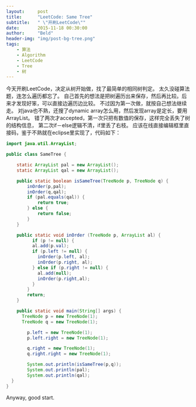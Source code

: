 ```yaml
---
layout:     post
title:      "LeetCode: Same Tree"
subtitle:   " \"开刷LeetCode\""
date:       2015-11-18 00:30:00
author:     "Beld"
header-img: "img/post-bg-tree.png"
tags:
    - 算法
    - Algorithm
    - LeetCode
    - Tree
    - 树
---
```


今天开刷LeetCode，决定从树开始做，找了最简单的相同树判定。
太久没碰算法题，连怎么遍历都忘了。
自己首先的想法是把树遍历出来保存，然后再比较。后来才发现好笨，可以直接边遍历边比较。
不过因为第一次做，就按自己想法继续走。
对java也不熟，还搜了dynamic array怎么用，然后发现array是定长，要用ArrayList。
错了两次才accepted，第一次只把有数值的保存，这样完全丢失了树的结构信息，
第二次if－else逻辑不清，if里丢了右枝。
应该在线直接编辑框里直接码，鉴于不熟就在eclipse里实现了，代码如下：

```java
import java.util.ArrayList;

public class SameTree {

    static ArrayList pal = new ArrayList();
    static ArrayList qal = new ArrayList();

    public static boolean isSameTree(TreeNode p, TreeNode q) {
        inOrder(p,pal);
        inOrder(q,qal);
        if (pal.equals(qal)) {
            return true;
        } else {
            return false;
        }
    }

    public static void inOrder (TreeNode p, ArrayList al) {
          if (p != null) {
          al.add(p.val);
          if (p.left != null) {
            inOrder(p.left, al);
            inOrder(p.right, al);
          } else if (p.right != null) {
            al.add(null);
            inOrder(p.right,al);
          }
        }
        return;
    }

    public static void main(String[] args) {
      TreeNode p = new TreeNode(1);
      TreeNode q = new TreeNode(1);

        p.left = new TreeNode(1);
        p.left.right = new TreeNode(1);

        q.right = new TreeNode(1);
        q.right.right = new TreeNode(1);

        System.out.println(isSameTree(p,q));
        System.out.println(pal);
        System.out.println(qal);
  }
}
```

Anyway, good start.
